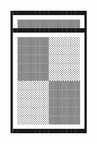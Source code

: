 </pre>
    <pre class="neck">



      ▐▀▀▀▀▀▀▀▀▀▀▀▀▀▀▀▀▌
      ▐ ▒▒▒▒▒▒▒▒▒▒▒▒▒▒ ▌
      ▐▀▀▀▀▀▀▀▀▀▀▀▀▀▀▀▀▌
      ▐ ▒▒▒▒▒▒▒░░░░░░░ ▌
      ▐ ▒▒▒▒▒▒▒░░░░░░░ ▌
      ▐ ▒▒▒▒▒▒▒░░░░░░░ ▌
      ▐ ▒▒▒▒▒▒▒░░░░░░░ ▌
      ▐ ▒▒▒▒▒▒▒░░░░░░░ ▌
      ▐ ░░░░░░░▒▒▒▒▒▒▒ ▌
      ▐ ░░░░░░░▒▒▒▒▒▒▒ ▌
      ▐ ░░░░░░░▒▒▒▒▒▒▒ ▌
      ▐ ░░░░░░░▒▒▒▒▒▒▒ ▌
      ▐ ░░░░░░░▒▒▒▒▒▒▒ ▌
      ▐▄▄▄▄▄▄▄▄▄▄▄▄▄▄▄▄▌
      



</pre>